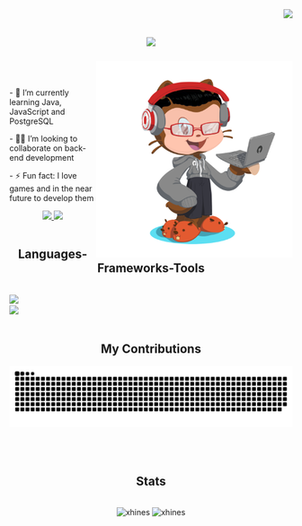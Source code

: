 <img align="right" src="https://visitor-badge.laobi.icu/badge?page_id=salesp07.salesp07"/>

<h1 align="center"> 
  <a href="https://git.io/typing-svg">
    <img src="https://readme-typing-svg.herokuapp.com/?font=Righteous&size=35&center=true&vCenter=true&width=500&height=70&duration=4000&lines=Hi+There!+👋;+I'm+Robin+Chang!;" />
  </a>
</h1>

<div>
  <img align="right" width="350" height="350" src="https://github.com/xhines/MyOctocat/blob/main/My_Octocat.png"/>
  <br>
  <br>
  <p>- 🌱 I’m currently learning Java, JavaScript and PostgreSQL</p>
  <p>- 🤲🏻 I’m looking to collaborate on back-end development</p>
  <p>- ⚡ Fun fact: I love games and in the near future to develop them</p>
</div>

<div align="center">
  <a href = "mailto:charobin@gmail.com"> 
    <img src="https://img.shields.io/badge/Gmail-333333?style=for-the-badge&logo=gmail&logoColor=white" target="_blank" >
  </a>
  <a href = "https://www.linkedin.com/in/robin-chang01/ target="_blank"> 
    <img src="https://img.shields.io/badge/LinkedIn-0077B5?style=for-the-badge&logo=linkedin&logoColor=white" target="_blank" ></a> 
</div>
<br>

<div align="left">
  <h2 align="center"> Languages-Frameworks-Tools </h2>
    <br>
  <a href="https://skillicons.dev">
    <img src="https://skillicons.dev/icons?i=java,cs,js,dotnet,mysql" /><br>
    <img src="https://skillicons.dev/icons?i=bootstrap,css,html,github,hibernate,spring,idea,visualstudio,vscode,postman" />
  </a>
</div>

<br>
 
<div align="center">
  <h2> My Contributions </h2>
  <img alt="snake eating my contribution" src="https://raw.githubusercontent.com/salesp07/salesp07/output/github-contribution-grid-snake.svg" />
  <br><br><br>
</div>

<br>

<h2 align="center"> Stats </h2>
<br>
<div align="center">
  <img height="163em" src="https://github-readme-stats.vercel.app/api/?username=xhines&show_icons=true&theme=react&include_all_commits=true&count_private=true" alt="xhines"/>
  <img height="163em" src="https://github-readme-stats.vercel.app/api/top-langs/?username=xhines&layout=compact&langs_count=7&theme=react" alt="xhines"/>
</div>


